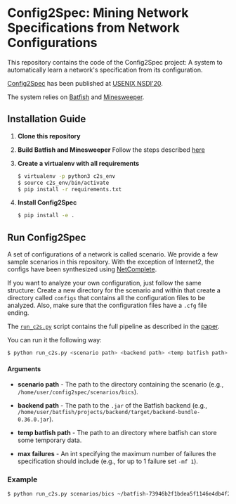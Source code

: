 # Config2Spec: Mining Network Specifications from Network Configurations

This repository contains the code of the Config2Spec project: A system
to automatically learn a network's specification from its configuration.

[Config2Spec](https://nsg.ee.ethz.ch/fileadmin/user_upload/publications/config2spec-final.pdf)
has been published at [USENIX NSDI'20](https://www.usenix.org/conference/nsdi20).

The system relies on [Batfish](https://www.batfish.org/) and [Minesweeper](https://www.batfish.org/minesweeper/).

## Installation Guide

1. __Clone this repository__

2. __Build Batfish and Minesweeper__
Follow the steps described [here](batfish_interface/README.md)

3. __Create a virtualenv with all requirements__
    ```bash
    $ virtualenv -p python3 c2s_env
    $ source c2s_env/bin/activate
    $ pip install -r requirements.txt
    ```

4. __Install Config2Spec__
    ```bash
    $ pip install -e .
    ```

## Run Config2Spec

A set of configurations of a network is called scenario. We provide a
few sample scenarios in this repository. With the exception of
Internet2, the configs have been synthesized using [NetComplete](https://netcomplete.ethz.ch/).

If you want to analyze your own configuration, just follow the same
structure: Create a new directory for the scenario and within that
create a directory called `configs` that contains all the configuration
files to be analyzed. Also, make sure that the configuration files have
a `.cfg` file ending.

The [`run_c2s.py`](run_c2s.py) script contains the full pipeline as
described in the [paper](https://nsg.ee.ethz.ch/fileadmin/user_upload/publications/config2spec-final.pdf).

You can run it the following way:

```bash
$ python run_c2s.py <scenario path> <backend path> <temp batfish path> -mf <max failures>
```

#### Arguments

* __scenario path__ - The path to the directory containing the
scenario (e.g., `/home/user/config2spec/scenarios/bics`).

* __backend path__ - The path to the `.jar` of the Batfish backend
(e.g., `/home/user/batfish/projects/backend/target/backend-bundle-0.36.0.jar`).

* __temp batfish path__ - The path to an directory where batfish can
store some temporary data.

* __max failures__ - An int specifying the maximum number of failures
the specification should include (e.g., for up to 1 failure set `-mf 1`).

### Example

```bash
$ python run_c2s.py scenarios/bics ~/batfish-73946b2f1bdea5f1146e4db4f2586e071da752df/projects/backend/target/backend-bundle-0.36.0.jar ~/tmp -mf 1
```




